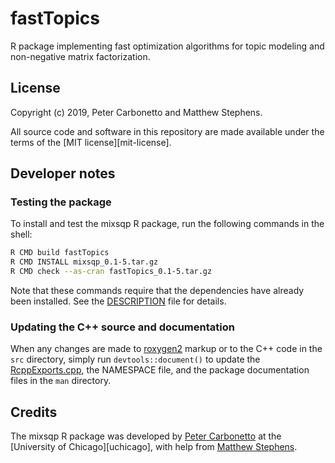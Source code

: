 # fastTopics

R package implementing fast optimization algorithms for topic modeling
and non-negative matrix factorization.

## License

Copyright (c) 2019, Peter Carbonetto and Matthew Stephens.

All source code and software in this repository are made available
under the terms of the [MIT license][mit-license].

## Developer notes

### Testing the package

To install and test the mixsqp R package, run the following commands
in the shell:

```bash
R CMD build fastTopics
R CMD INSTALL mixsqp_0.1-5.tar.gz
R CMD check --as-cran fastTopics_0.1-5.tar.gz
```

Note that these commands require that the dependencies have already
been installed. See the [DESCRIPTION](DESCRIPTION) file for details.

### Updating the C++ source and documentation

When any changes are made to [roxygen2][roxygen2] markup or to the C++
code in the `src` directory, simply run `devtools::document()` to 
update the [RcppExports.cpp](src/RcppExports.cpp), the NAMESPACE file,
and the package documentation files in the `man` directory.

## Credits

The mixsqp R package was developed by [Peter Carbonetto][peter] at the
[University of Chicago][uchicago], with help from
[Matthew Stephens][matthew].

[peter]: https://pcarbo.github.io
[matthew]: http://stephenslab.uchicago.edu
[roxygen2]: https://cran.r-project.org/package=roxygen2
